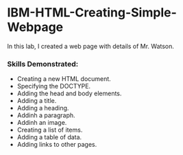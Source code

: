 # IBM-HTML-Creating-Simple-Webpage

In this lab, I created a web page with details of Mr. Watson.

### Skills Demonstrated:

- Creating a new HTML document.
- Specifying the DOCTYPE.
- Adding the head and body elements.
- Adding a title.
- Adding a heading.
- Addinh a paragraph.
- Addinh an image.
- Creating a list of items.
- Adding a table of data.
- Adding links to other pages.
